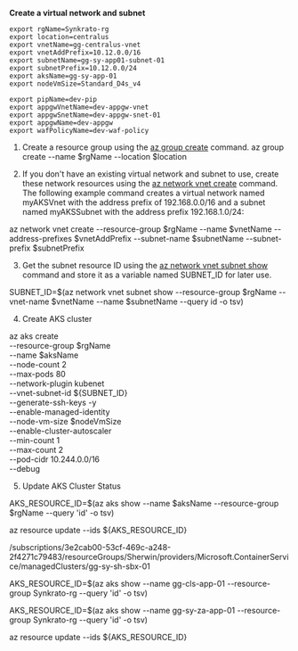 
**Create a virtual network and subnet**
```
export rgName=Synkrato-rg 
export location=centralus
export vnetName=gg-centralus-vnet
export vnetAddPrefix=10.12.0.0/16
export subnetName=gg-sy-app01-subnet-01
export subnetPrefix=10.12.0.0/24
export aksName=gg-sy-app-01
export nodeVmSize=Standard_D4s_v4

export pipName=dev-pip
export appgwVnetName=dev-appgw-vnet
export appgwSnetName=dev-appgw-snet-01
export appgwName=dev-appgw
export wafPolicyName=dev-waf-policy

```

1. Create a resource group using the [az group create](https://learn.microsoft.com/en-us/cli/azure/group#az_group_create) command.
az group create --name $rgName --location $location

2. If you don't have an existing virtual network and subnet to use, create these network resources using the [az network vnet create](https://learn.microsoft.com/en-us/cli/azure/network/vnet#az_network_vnet_create) command. The following example command creates a virtual network named myAKSVnet with the address prefix of 192.168.0.0/16 and a subnet named myAKSSubnet with the address prefix 192.168.1.0/24:

az network vnet create --resource-group $rgName --name $vnetName --address-prefixes $vnetAddPrefix --subnet-name $subnetName --subnet-prefix $subnetPrefix

3. Get the subnet resource ID using the [az network vnet subnet show](https://learn.microsoft.com/en-us/cli/azure/network/vnet/subnet#az_network_vnet_subnet_show) command and store it as a variable named SUBNET_ID for later use.

SUBNET_ID=$(az network vnet subnet show --resource-group $rgName --vnet-name $vnetName --name $subnetName --query id -o tsv)

4. Create AKS cluster

az aks create \
--resource-group $rgName \
--name $aksName \
--node-count 2 \
--max-pods 80 \
--network-plugin kubenet \
--vnet-subnet-id ${SUBNET_ID} \
--generate-ssh-keys -y \
--enable-managed-identity \
--node-vm-size $nodeVmSize \
--enable-cluster-autoscaler \
--min-count 1 \
--max-count 2 \
--pod-cidr 10.244.0.0/16 \
--debug

5. Update AKS Cluster Status

AKS_RESOURCE_ID=$(az aks show --name $aksName --resource-group $rgName --query 'id' -o tsv)

az resource update --ids ${AKS_RESOURCE_ID}

/subscriptions/3e2cab00-53cf-469c-a248-2f4271c79483/resourceGroups/Sherwin/providers/Microsoft.ContainerService/managedClusters/gg-sy-sh-sbx-01

AKS_RESOURCE_ID=$(az aks show --name gg-cls-app-01 --resource-group Synkrato-rg --query 'id' -o tsv)

AKS_RESOURCE_ID=$(az aks show --name gg-sy-za-app-01 --resource-group Synkrato-rg --query 'id' -o tsv)

az resource update --ids ${AKS_RESOURCE_ID}
